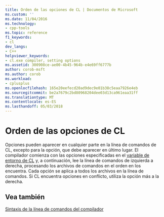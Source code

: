 ```yaml
---
title: Orden de las opciones de CL | Documentos de Microsoft
ms.custom: ''
ms.date: 11/04/2016
ms.technology:
- cpp-tools
ms.topic: reference
f1_keywords:
- cl
dev_langs:
- C++
helpviewer_keywords:
- cl.exe compiler, setting options
ms.assetid: 300908ce-ae00-4b45-964b-e4e69ff6777b
author: corob-msft
ms.author: corob
ms.workload:
- cplusplus
ms.openlocfilehash: 165e20eefecd20ad9dec9e01b38c5eaa7926e4eb
ms.sourcegitcommit: be2a7679c2bd80968204dee03d13ca961eaa31ff
ms.translationtype: MT
ms.contentlocale: es-ES
ms.lasthandoff: 05/03/2018
---
```

# <a name="order-of-cl-options"></a>Orden de las opciones de CL
Opciones pueden aparecer en cualquier parte en la línea de comandos de CL, excepto para la opción, que debe aparecer en último lugar. El compilador comienza con las opciones especificadas en el [variable de entorno de CL](../../build/reference/cl-environment-variables.md) y, a continuación, lee la línea de comandos de izquierda a derecha, procesando los archivos de comandos en el orden en los encuentra. Cada opción se aplica a todos los archivos en la línea de comandos. Si CL encuentra opciones en conflicto, utiliza la opción más a la derecha.  
  
## <a name="see-also"></a>Vea también  
 [Sintaxis de la línea de comandos del compilador](../../build/reference/compiler-command-line-syntax.md)